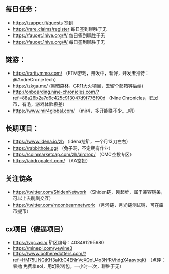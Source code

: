 ## 每日任务：
+ https://zapper.fi/quests 签到 
+ https://rare.claims/register 每日签到聊胜于无
+ https://faucet.1hive.org/#/ 每日签到聊胜于无
+ https://faucet.1hive.org/#/ 每日签到聊胜于无

## 链游：
+ https://raritymmo.com/ （FTM游戏，开发中，看好，开发者推特：@AndreCronjeTech）
+ https://zkga.me/ (黑暗森林，GR11大火项目，去留个邮箱等后续)
+ http://onboarding.nine-chronicles.com/?ref=88a26b2a7d6c425c913047d9f776f90d （Nine Chronicles，已发币，有毛，游戏体验极差）
+ https://www.mir4global.com/ （mir4，多开能赚不少.....吧）

## 长期项目：
+ https://www.idena.io/zh  （idena挖矿，一个月13刀左右）
+ https://rabbithole.gg/    （兔子洞，不定期有作业）
+ https://coinmarketcap.com/zh/airdrop/ （CMC空投专区）
+ https://airdropalert.com/ （AA空投）

## 关注链条
+ https://twitter.com/ShidenNetwork （Shiden链，刚起步，属于兼容链条，可以上去刷刷交互）
+ https://twitter.com/moonbeamnetwork （月河链，月光链测试链，可在库币提币） 

## cx项目（傻逼项目）
+ https://vgc.asia/    矿区编号：408491295680
+ https://minepi.com/yewlne3 
+ https://www.botheredotters.com/?ref=HM75UNGtKH3aKbC4ENnVcXQoU4x3NfRVhdgX4asvbqKt  （点评：零撸  免费拿sol，用幻影钱包，一小时一次，聊胜于无）
